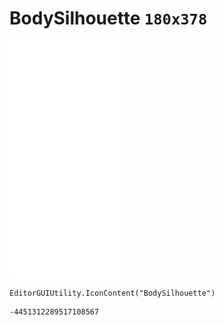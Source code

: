 # BodySilhouette `180x378`
<img src="/img/BodySilhouette.png" width=180 height=378>

``` CSharp
EditorGUIUtility.IconContent("BodySilhouette")
```
```
-4451312289517108567
```
